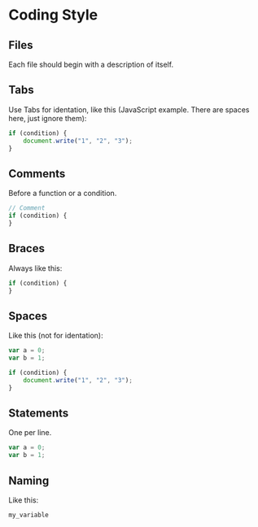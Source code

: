 # Coding Style

## Files

Each file should begin with a description of itself.

## Tabs

Use Tabs for identation, like this (JavaScript example. There are spaces here, just ignore them):

```JavaScript
if (condition) {
    document.write("1", "2", "3");
}
```

## Comments

Before a function or a condition.

```JavaScript
// Comment
if (condition) {
}
```

## Braces

Always like this:

```JavaScript
if (condition) {
}
```

## Spaces

Like this (not for identation):

```JavaScript
var a = 0;
var b = 1;

if (condition) {
    document.write("1", "2", "3");
}
```

## Statements

One per line.

```JavaScript
var a = 0;
var b = 1;
```

## Naming

Like this:

```
my_variable
```
